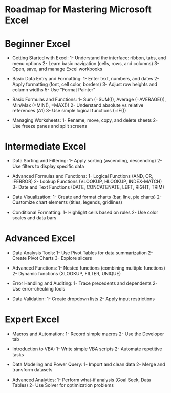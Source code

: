 # Roadmap for Mastering Microsoft Excel
# Beginner Excel
* Getting Started with Excel:
1- Understand the interface: ribbon, tabs, and menu options
2- Learn basic navigation (cells, rows, and columns)
3- Open, save, and manage Excel workbooks

* Basic Data Entry and Formatting:
1- Enter text, numbers, and dates
2- Apply formatting (font, cell color, borders)
3- Adjust row heights and column widths
5- Use "Format Painter"

* Basic Formulas and Functions:
1- Sum (=SUM()), Average (=AVERAGE()), Min/Max (=MIN(), =MAX())
2- Understand absolute vs relative references ($A$1)
3- Use simple logical functions (=IF())

* Managing Worksheets:
1- Rename, move, copy, and delete sheets
2- Use freeze panes and split screens

# Intermediate Excel

* Data Sorting and Filtering:
1- Apply sorting (ascending, descending)
2- Use filters to display specific data

* Advanced Formulas and Functions:
1- Logical Functions (AND, OR, IFERROR)
2- Lookup Functions (VLOOKUP, HLOOKUP, INDEX-MATCH)
3- Date and Text Functions (DATE, CONCATENATE, LEFT, RIGHT, TRIM)

* Data Visualization:
1- Create and format charts (bar, line, pie charts)
2- Customize chart elements (titles, legends, gridlines)

* Conditional Formatting:
1- Highlight cells based on rules
2- Use color scales and data bars

# Advanced Excel

* Data Analysis Tools:
1- Use Pivot Tables for data summarization
2- Create Pivot Charts
3- Explore slicers

* Advanced Functions:
1- Nested functions (combining multiple functions)
2- Dynamic functions (XLOOKUP, FILTER, UNIQUE)

* Error Handling and Auditing:
1- Trace precedents and dependents
2- Use error-checking tools

* Data Validation:
1- Create dropdown lists
2- Apply input restrictions

# Expert Excel

* Macros and Automation:
1- Record simple macros
2- Use the Developer tab

* Introduction to VBA:
1- Write simple VBA scripts
2- Automate repetitive tasks

* Data Modeling and Power Query:
1- Import and clean data
2- Merge and transform datasets

* Advanced Analytics:
1- Perform what-if analysis (Goal Seek, Data Tables)
2- Use Solver for optimization problems


